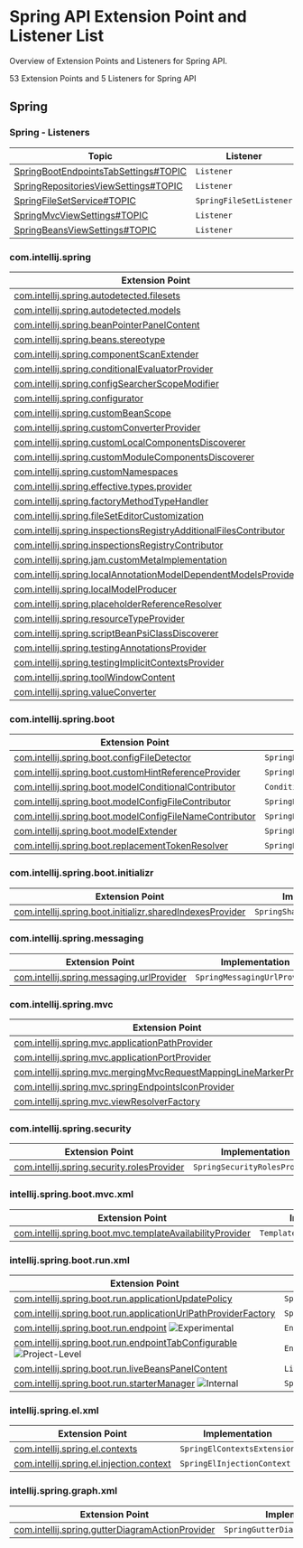 <!-- Copyright 2000-2023 JetBrains s.r.o. and contributors. Use of this source code is governed by the Apache 2.0 license. -->

# Spring API Extension Point and Listener List

<link-summary>Overview of Extension Points and Listeners for Spring API.</link-summary>

53 Extension Points and 5 Listeners for Spring API

<include from="snippets.md" element-id="ep_list_legend"/>

## Spring

### Spring - Listeners

| Topic | Listener |
|-------|----------|
| [SpringBootEndpointsTabSettings#TOPIC](https://jb.gg/ipe/listeners?topics=com.intellij.spring.boot.run.lifecycle.tabs.SpringBootEndpointsTabSettings.Listener)  | `Listener` |
| [SpringRepositoriesViewSettings#TOPIC](https://jb.gg/ipe/listeners?topics=com.intellij.spring.data.commons.view.SpringRepositoriesViewSettings.Listener)  | `Listener` |
| [SpringFileSetService#TOPIC](https://jb.gg/ipe/listeners?topics=com.intellij.spring.facet.SpringFileSetService.SpringFileSetListener)  | `SpringFileSetListener` |
| [SpringMvcViewSettings#TOPIC](https://jb.gg/ipe/listeners?topics=com.intellij.spring.mvc.toolwindow.SpringMvcViewSettings.Listener)  | `Listener` |
| [SpringBeansViewSettings#TOPIC](https://jb.gg/ipe/listeners?topics=com.intellij.spring.toolWindow.SpringBeansViewSettings.Listener)  | `Listener` |


### com.intellij.spring

| Extension Point | Implementation |
|-----------------|----------------|
| [com.intellij.spring.autodetected.filesets](https://jb.gg/ipe?extensions=com.intellij.spring.autodetected.filesets) | `SpringAutodetectedFilesetsSearcher` |
| [com.intellij.spring.autodetected.models](https://jb.gg/ipe?extensions=com.intellij.spring.autodetected.models) | `SpringAutodetectedModelsSearcher` |
| [com.intellij.spring.beanPointerPanelContent](https://jb.gg/ipe?extensions=com.intellij.spring.beanPointerPanelContent) | `SpringBeanPointerPanelContent` |
| [com.intellij.spring.beans.stereotype](https://jb.gg/ipe?extensions=com.intellij.spring.beans.stereotype) | `SpringBeanStereotype` |
| [com.intellij.spring.componentScanExtender](https://jb.gg/ipe?extensions=com.intellij.spring.componentScanExtender) | `ComponentScanExtender` |
| [com.intellij.spring.conditionalEvaluatorProvider](https://jb.gg/ipe?extensions=com.intellij.spring.conditionalEvaluatorProvider) | `ConditionalEvaluatorProvider` |
| [com.intellij.spring.configSearcherScopeModifier](https://jb.gg/ipe?extensions=com.intellij.spring.configSearcherScopeModifier) | `ConfigSearcherScopeModifier` |
| [com.intellij.spring.configurator](https://jb.gg/ipe?extensions=com.intellij.spring.configurator) | `SpringConfigurator` |
| [com.intellij.spring.customBeanScope](https://jb.gg/ipe?extensions=com.intellij.spring.customBeanScope) | `SpringCustomBeanScope` |
| [com.intellij.spring.customConverterProvider](https://jb.gg/ipe?extensions=com.intellij.spring.customConverterProvider) | `Provider` |
| [com.intellij.spring.customLocalComponentsDiscoverer](https://jb.gg/ipe?extensions=com.intellij.spring.customLocalComponentsDiscoverer) | `CustomLocalComponentsDiscoverer` |
| [com.intellij.spring.customModuleComponentsDiscoverer](https://jb.gg/ipe?extensions=com.intellij.spring.customModuleComponentsDiscoverer) | `CustomModuleComponentsDiscoverer` |
| [com.intellij.spring.customNamespaces](https://jb.gg/ipe?extensions=com.intellij.spring.customNamespaces) | `SpringCustomNamespaces` |
| [com.intellij.spring.effective.types.provider](https://jb.gg/ipe?extensions=com.intellij.spring.effective.types.provider) | `SpringBeanEffectiveTypeProvider` |
| [com.intellij.spring.factoryMethodTypeHandler](https://jb.gg/ipe?extensions=com.intellij.spring.factoryMethodTypeHandler) | `CustomFactoryMethodTypeHandler` |
| [com.intellij.spring.fileSetEditorCustomization](https://jb.gg/ipe?extensions=com.intellij.spring.fileSetEditorCustomization) | `SpringFileSetEditorCustomization` |
| [com.intellij.spring.inspectionsRegistryAdditionalFilesContributor](https://jb.gg/ipe?extensions=com.intellij.spring.inspectionsRegistryAdditionalFilesContributor) | `AdditionalFilesContributor` |
| [com.intellij.spring.inspectionsRegistryContributor](https://jb.gg/ipe?extensions=com.intellij.spring.inspectionsRegistryContributor) | `Contributor` |
| [com.intellij.spring.jam.customMetaImplementation](https://jb.gg/ipe?extensions=com.intellij.spring.jam.customMetaImplementation) | `n/a` |
| [com.intellij.spring.localAnnotationModelDependentModelsProvider](https://jb.gg/ipe?extensions=com.intellij.spring.localAnnotationModelDependentModelsProvider) | `LocalAnnotationModelDependentModelsProvider` |
| [com.intellij.spring.localModelProducer](https://jb.gg/ipe?extensions=com.intellij.spring.localModelProducer) | `SpringLocalModelProducer` |
| [com.intellij.spring.placeholderReferenceResolver](https://jb.gg/ipe?extensions=com.intellij.spring.placeholderReferenceResolver) | `SpringPlaceholderReferenceResolver` |
| [com.intellij.spring.resourceTypeProvider](https://jb.gg/ipe?extensions=com.intellij.spring.resourceTypeProvider) | `SpringResourceTypeProvider` |
| [com.intellij.spring.scriptBeanPsiClassDiscoverer](https://jb.gg/ipe?extensions=com.intellij.spring.scriptBeanPsiClassDiscoverer) | `ScriptBeanPsiClassDiscoverer` |
| [com.intellij.spring.testingAnnotationsProvider](https://jb.gg/ipe?extensions=com.intellij.spring.testingAnnotationsProvider) | `SpringTestingAnnotationsProvider` |
| [com.intellij.spring.testingImplicitContextsProvider](https://jb.gg/ipe?extensions=com.intellij.spring.testingImplicitContextsProvider) | `SpringTestingImplicitContextsProvider` |
| [com.intellij.spring.toolWindowContent](https://jb.gg/ipe?extensions=com.intellij.spring.toolWindowContent) | `SpringToolWindowContentProvider` |
| [com.intellij.spring.valueConverter](https://jb.gg/ipe?extensions=com.intellij.spring.valueConverter) | `SpringValueConvertersProvider` |

### com.intellij.spring.boot

| Extension Point | Implementation |
|-----------------|----------------|
| [com.intellij.spring.boot.configFileDetector](https://jb.gg/ipe?extensions=com.intellij.spring.boot.configFileDetector) | `SpringBootConfigFileDetector` |
| [com.intellij.spring.boot.customHintReferenceProvider](https://jb.gg/ipe?extensions=com.intellij.spring.boot.customHintReferenceProvider) | `SpringBootCustomHintReferenceProvider` |
| [com.intellij.spring.boot.modelConditionalContributor](https://jb.gg/ipe?extensions=com.intellij.spring.boot.modelConditionalContributor) | `ConditionalContributor` |
| [com.intellij.spring.boot.modelConfigFileContributor](https://jb.gg/ipe?extensions=com.intellij.spring.boot.modelConfigFileContributor) | `SpringBootModelConfigFileContributor` |
| [com.intellij.spring.boot.modelConfigFileNameContributor](https://jb.gg/ipe?extensions=com.intellij.spring.boot.modelConfigFileNameContributor) | `SpringBootModelConfigFileNameContributor` |
| [com.intellij.spring.boot.modelExtender](https://jb.gg/ipe?extensions=com.intellij.spring.boot.modelExtender) | `SpringBootModelExtender` |
| [com.intellij.spring.boot.replacementTokenResolver](https://jb.gg/ipe?extensions=com.intellij.spring.boot.replacementTokenResolver) | `SpringBootReplacementTokenResolver` |

### com.intellij.spring.boot.initializr

| Extension Point | Implementation |
|-----------------|----------------|
| [com.intellij.spring.boot.initializr.sharedIndexesProvider](https://jb.gg/ipe?extensions=com.intellij.spring.boot.initializr.sharedIndexesProvider) | `SpringSharedIndexesProvider` |

### com.intellij.spring.messaging

| Extension Point | Implementation |
|-----------------|----------------|
| [com.intellij.spring.messaging.urlProvider](https://jb.gg/ipe?extensions=com.intellij.spring.messaging.urlProvider) | `SpringMessagingUrlProvider` |

### com.intellij.spring.mvc

| Extension Point | Implementation |
|-----------------|----------------|
| [com.intellij.spring.mvc.applicationPathProvider](https://jb.gg/ipe?extensions=com.intellij.spring.mvc.applicationPathProvider) | `SpringApplicationPathProvider` |
| [com.intellij.spring.mvc.applicationPortProvider](https://jb.gg/ipe?extensions=com.intellij.spring.mvc.applicationPortProvider) | `SpringApplicationPortProvider` |
| [com.intellij.spring.mvc.mergingMvcRequestMappingLineMarkerProvider](https://jb.gg/ipe?extensions=com.intellij.spring.mvc.mergingMvcRequestMappingLineMarkerProvider) | `SpringMergingMvcRequestMappingLineMarkerProvider` |
| [com.intellij.spring.mvc.springEndpointsIconProvider](https://jb.gg/ipe?extensions=com.intellij.spring.mvc.springEndpointsIconProvider) | `SpringEndpointsIconProvider` |
| [com.intellij.spring.mvc.viewResolverFactory](https://jb.gg/ipe?extensions=com.intellij.spring.mvc.viewResolverFactory) | `ViewResolverFactory` |

### com.intellij.spring.security

| Extension Point | Implementation |
|-----------------|----------------|
| [com.intellij.spring.security.rolesProvider](https://jb.gg/ipe?extensions=com.intellij.spring.security.rolesProvider) | `SpringSecurityRolesProvider` |

### intellij.spring.boot.mvc.xml

| Extension Point | Implementation |
|-----------------|----------------|
| [com.intellij.spring.boot.mvc.templateAvailabilityProvider](https://jb.gg/ipe?extensions=com.intellij.spring.boot.mvc.templateAvailabilityProvider) | `TemplateAvailabilityProvider` |

### intellij.spring.boot.run.xml

| Extension Point | Implementation |
|-----------------|----------------|
| [com.intellij.spring.boot.run.applicationUpdatePolicy](https://jb.gg/ipe?extensions=com.intellij.spring.boot.run.applicationUpdatePolicy) | `SpringBootApplicationUpdatePolicy` |
| [com.intellij.spring.boot.run.applicationUrlPathProviderFactory](https://jb.gg/ipe?extensions=com.intellij.spring.boot.run.applicationUrlPathProviderFactory) | `SpringBootApplicationUrlPathProviderFactory` |
| [com.intellij.spring.boot.run.endpoint](https://jb.gg/ipe?extensions=com.intellij.spring.boot.run.endpoint) ![Experimental][experimental] | `Endpoint` |
| [com.intellij.spring.boot.run.endpointTabConfigurable](https://jb.gg/ipe?extensions=com.intellij.spring.boot.run.endpointTabConfigurable) ![Project-Level][project-level] | `EndpointTabConfigurable` |
| [com.intellij.spring.boot.run.liveBeansPanelContent](https://jb.gg/ipe?extensions=com.intellij.spring.boot.run.liveBeansPanelContent) | `LiveBeansPanelContent` |
| [com.intellij.spring.boot.run.starterManager](https://jb.gg/ipe?extensions=com.intellij.spring.boot.run.starterManager) ![Internal][internal] | `SpringBootStarterManager` |

### intellij.spring.el.xml

| Extension Point | Implementation |
|-----------------|----------------|
| [com.intellij.spring.el.contexts](https://jb.gg/ipe?extensions=com.intellij.spring.el.contexts) | `SpringElContextsExtension` |
| [com.intellij.spring.el.injection.context](https://jb.gg/ipe?extensions=com.intellij.spring.el.injection.context) | `SpringElInjectionContext` |

### intellij.spring.graph.xml

| Extension Point | Implementation |
|-----------------|----------------|
| [com.intellij.spring.gutterDiagramActionProvider](https://jb.gg/ipe?extensions=com.intellij.spring.gutterDiagramActionProvider) | `SpringGutterDiagramActionProvider` |

[deprecated]: https://img.shields.io/badge/-Deprecated-lightgrey?style=flat-square
[removal]: https://img.shields.io/badge/-Removal-red?style=flat-square
[obsolete]: https://img.shields.io/badge/-Obsolete-grey?style=flat-square
[experimental]: https://img.shields.io/badge/-Experimental-violet?style=flat-square
[internal]: https://img.shields.io/badge/-Internal-darkred?style=flat-square
[project-level]: https://img.shields.io/badge/-Project--Level-blue?style=flat-square
[non-dynamic]: https://img.shields.io/badge/-Non--Dynamic-orange?style=flat-square
